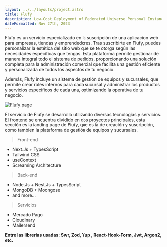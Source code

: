 ```yaml
---
layout: ../../layouts/project.astro
title: Flufy
description: Low-Cost Deployment of Federated Universe Personal Instances
dateFormatted: Nov 27th, 2023
---
```


Flufy es un servicio especializado en la suscripción de una aplicacion web para empresas, tiendas y emprendedores. Tras suscribirte en Flufy, puedes personalizar la estética del sitio web que se te otorga según las necesidades específicas que tengas. Esta plataforma permite gestionar de manera integral todo el sistema de pedidos, proporcionando una solución completa para la administración comercial que facilita una gestión eficiente y personalizada de todos los aspectos de tu negocio.

Además, Flufy incluye un sistema de gestión de equipos y sucursales, que permite crear roles internos para cada sucursal y administrar los productos y servicios específicos de cada una, optimizando la operativa de tu negocio.

<a href="https://flufy.com.ar/" target="_blank" rel="noopener noreferrer">
  <img src="/assets/images/projects/flufy.png" alt="Flufy page " class="rounded-lg" />
</a>

El servicio de Flufy se desarrolló utilizando diversas tecnologías y servicios. El frontend se encuentra dividido en dos proyectos principales, esta sección es la landing page de Flufy, que es la de creación y suscripción, como tambien la plataforma de gestión de equipos y sucursales.

> Front-end

- Next.Js + TypesScript
- Tailwind CSS
- useContext
- Screaming Architecture

> Back-end

- Node.Js + Nest.Js + TypesScript
- MongoDB + Moongose
- and more...

> Servicios

- Mercado Pago
- Cloudinary
- Mailersend

**Entre las librerias usadas: Swr, Zod, Yup , React-Hook-Form, Jwt, Argon2, etc.**
